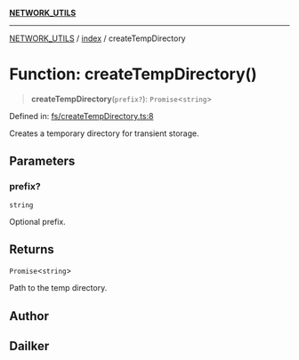 [**NETWORK_UTILS**](../../README.md)

***

[NETWORK_UTILS](../../README.md) / [index](../README.md) / createTempDirectory

# Function: createTempDirectory()

> **createTempDirectory**(`prefix?`): `Promise`\<`string`\>

Defined in: [fs/createTempDirectory.ts:8](https://github.com/dailker/everyutil-js/blob/7799f3f003cb23f425be3f1c83c38483e2648188/src/fs/createTempDirectory.ts#L8)

Creates a temporary directory for transient storage.

## Parameters

### prefix?

`string`

Optional prefix.

## Returns

`Promise`\<`string`\>

Path to the temp directory.

## Author

## Dailker
